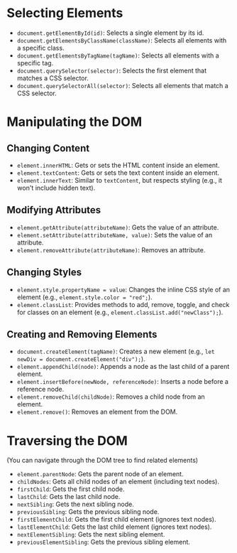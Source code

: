 # Selecting Elements

- `document.getElementById(id)`: Selects a single element by its id.
- `document.getElementsByClassName(className)`: Selects all elements with a specific class.
- `document.getElementsByTagName(tagName)`: Selects all elements with a specific tag.
- `document.querySelector(selector)`: Selects the first element that matches a CSS selector.
- `document.querySelectorAll(selector)`: Selects all elements that match a CSS selector.

# Manipulating the DOM

## Changing Content

- `element.innerHTML`: Gets or sets the HTML content inside an element.
- `element.textContent`: Gets or sets the text content inside an element.
- `element.innerText`: Similar to `textContent`, but respects styling (e.g., it won't include hidden text).

## Modifying Attributes

- `element.getAttribute(attributeName)`: Gets the value of an attribute.
- `element.setAttribute(attributeName, value)`: Sets the value of an attribute.
- `element.removeAttribute(attributeName)`: Removes an attribute.

## Changing Styles

- `element.style.propertyName = value`: Changes the inline CSS style of an element (e.g., `element.style.color = "red";`).
- `element.classList`: Provides methods to add, remove, toggle, and check for classes on an element (e.g., `element.classList.add("newClass");`).

## Creating and Removing Elements

- `document.createElement(tagName)`: Creates a new element (e.g., `let newDiv = document.createElement("div");`).
- `element.appendChild(node)`: Appends a node as the last child of a parent element.
- `element.insertBefore(newNode, referenceNode)`: Inserts a node before a reference node.
- `element.removeChild(childNode)`: Removes a child node from an element.
- `element.remove()`: Removes an element from the DOM.

# Traversing the DOM

(You can navigate through the DOM tree to find related elements)

- `element.parentNode`: Gets the parent node of an element.
- `childNodes`: Gets all child nodes of an element (including text nodes).
- `firstChild`: Gets the first child node.
- `lastChild`: Gets the last child node.
- `nextSibling`: Gets the next sibling node.
- `previousSibling`: Gets the previous sibling node.
- `firstElementChild`: Gets the first child element (ignores text nodes).
- `lastElementChild`: Gets the last child element (ignores text nodes).
- `nextElementSibling`: Gets the next sibling element.
- `previousElementSibling`: Gets the previous sibling element.
